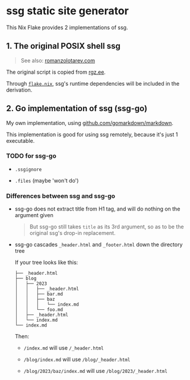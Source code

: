# ssg static site generator

This Nix Flake provides 2 implementations of ssg.

## 1. The original POSIX shell ssg

> See also: [romanzolotarev.com](https://romanzolotarev.com/ssg.html)

The original script is copied from [rgz.ee](https://romanzolotarev.com/bin/ssg).

Through [`flake.nix`](./flake.nix), ssg's runtime dependencies will be included
in the derivation.

## 2. Go implementation of ssg (ssg-go)

My own implementation, using [github.com/gomarkdown/markdown](https://github.com/gomarkdown/markdown).

This implementation is good for using ssg remotely, because it's just 1 executable.

### TODO for ssg-go

- `.ssgignore`

- `.files` (maybe 'won't do')

### Differences between ssg and ssg-go

- ssg-go does not extract title from H1 tag,
  and will do nothing on the argument given

  > But ssg-go still takes `title` as its 3rd argument,
  > so as to be the original ssg's drop-in replacement.

- ssg-go cascades `_header.html` and `_footer.html` down the directory tree

  If your tree looks like this:

  ```
  ├── _header.html
  ├── blog
  │   ├── 2023
  │   │   ├── _header.html
  │   │   ├── bar.md
  │   │   ├── baz
  │   │   │   └── index.md
  │   │   └── foo.md
  │   ├── _header.html
  │   └── index.md
  └── index.md  
  ```

  Then:

  - `/index.md` will use `/_header.html`

  - `/blog/index.md` will use `/blog/_header.html`

  - `/blog/2023/baz/index.md` will use `/blog/2023/_header.html`
